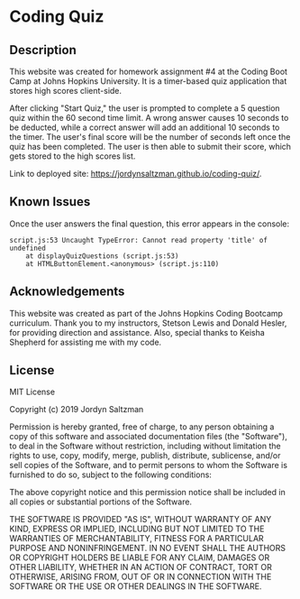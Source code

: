 # Coding Quiz

## Description
This website was created for homework assignment #4 at the Coding Boot Camp at Johns Hopkins University. It is a timer-based quiz application that stores high scores client-side.

After clicking "Start Quiz," the user is prompted to complete a 5 question quiz within the 60 second time limit. A wrong answer causes 10 seconds to be deducted, while a correct answer will add an additional 10 seconds to the timer. The user's final score will be the number of seconds left once the quiz has been completed. The user is then able to submit their score, which gets stored to the high scores list. 

Link to deployed site: 
https://jordynsaltzman.github.io/coding-quiz/.

## Known Issues
Once the user answers the final question, this error appears in the console: 

    script.js:53 Uncaught TypeError: Cannot read property 'title' of undefined
        at displayQuizQuestions (script.js:53)
        at HTMLButtonElement.<anonymous> (script.js:110)


## Acknowledgements

This website was created as part of the Johns Hopkins Coding Bootcamp curriculum. Thank you to my instructors, Stetson Lewis and Donald Hesler, for providing direction and assistance. Also, special thanks to Keisha Shepherd for assisting me with my code. 


## License 

MIT License

Copyright (c) 2019 Jordyn Saltzman

Permission is hereby granted, free of charge, to any person obtaining a copy
of this software and associated documentation files (the "Software"), to deal
in the Software without restriction, including without limitation the rights
to use, copy, modify, merge, publish, distribute, sublicense, and/or sell
copies of the Software, and to permit persons to whom the Software is
furnished to do so, subject to the following conditions:

The above copyright notice and this permission notice shall be included in all
copies or substantial portions of the Software.

THE SOFTWARE IS PROVIDED "AS IS", WITHOUT WARRANTY OF ANY KIND, EXPRESS OR
IMPLIED, INCLUDING BUT NOT LIMITED TO THE WARRANTIES OF MERCHANTABILITY,
FITNESS FOR A PARTICULAR PURPOSE AND NONINFRINGEMENT. IN NO EVENT SHALL THE
AUTHORS OR COPYRIGHT HOLDERS BE LIABLE FOR ANY CLAIM, DAMAGES OR OTHER
LIABILITY, WHETHER IN AN ACTION OF CONTRACT, TORT OR OTHERWISE, ARISING FROM,
OUT OF OR IN CONNECTION WITH THE SOFTWARE OR THE USE OR OTHER DEALINGS IN THE
SOFTWARE.
